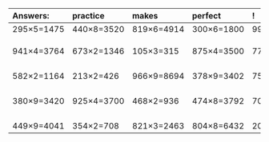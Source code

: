 | Answers: | practice | makes | perfect | ! |
| :--- | :--- | :--- | :--- | :--- |
| 295×5=1475 | 440×8=3520 | 819×6=4914 | 300×6=1800 | 998×3=2994 | 
|   |   |   |   |   | 
|   |   |   |   |   | 
|   |   |   |   |   | 
| 941×4=3764 | 673×2=1346 | 105×3=315 | 875×4=3500 | 777×6=4662 | 
|   |   |   |   |   | 
|   |   |   |   |   | 
|   |   |   |   |   | 
|   |   |   |   |   | 
| 582×2=1164 | 213×2=426 | 966×9=8694 | 378×9=3402 | 756×3=2268 | 
|   |   |   |   |   | 
|   |   |   |   |   | 
|   |   |   |   |   | 
|   |   |   |   |   | 
| 380×9=3420 | 925×4=3700 | 468×2=936 | 474×8=3792 | 703×7=4921 | 
|   |   |   |   |   | 
|   |   |   |   |   | 
|   |   |   |   |   | 
|   |   |   |   |   | 
| 449×9=4041 | 354×2=708 | 821×3=2463 | 804×8=6432 | 208×5=1040 | 
